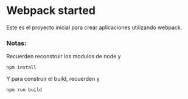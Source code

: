 # Webpack started

Este es el proyecto inicial para crear aplicaciones utilizando webpack.


### Notas:

Recuerden reconstruir los modulos de node y

```
npm install
```

 Y para construir el build, recuerden y

 ```
 npm run build
 ```